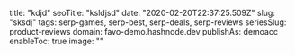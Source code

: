 title: "kdjd"
seoTitle: "ksldjsd"
date: "2020-02-20T22:37:25.509Z"
slug: "sksdj"
tags: serp-games, serp-best, serp-deals, serp-reviews
seriesSlug: product-reviews
domain: favo-demo.hashnode.dev
publishAs: demoacc
enableToc: true
image: ""
